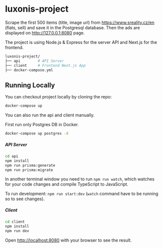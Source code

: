 # luxonis-project

Scrape the first 500 items (title, image url) from https://www.sreality.cz/en (flats, sell)
and save it in the Postgresql database. Then the ads are displayed on http://127.0.0.1:8080 page.

The project is using Node.js & Express for the server API and Next.js for the frontend.

```bash
luxonis-project/
├── api        # API Server
├── client     # Frontend Next.js App
├── docker-compose.yml
```

## Running Locally

You can checkout project locally by cloning the repo:

```bash
docker-compose up 
```

You can also run the api and client manually.

First run only Postgres DB in Docker.

```bash
docker-compose up postgres -d
```

##### API Server

```bash
cd api
npm install
npm run prisma:generate
npm run prisma:migrate
```

In another terminal window you need to run `npm run watch`, which watches for your code changes 
and compile TypeScript to JavaScript.

To run development: `npm run start:dev` (`watch` command have to be running so to see changes).

##### Client

```bash
cd client
npm install
npm run dev
```

Open [http://localhost:8080](http://localhost:8080) with your browser to see the result.
